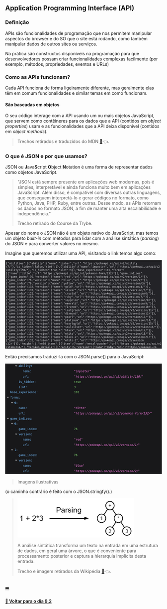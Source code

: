 ## Application Programming Interface (API)

### Definição
APIs são funcionalidades de programação que nos permitem manipular aspectos do browser e do SO que o site está rodando, como também manipular dados de outros sites ou serviços.

Na prática são constructos disponíveis na programação para que desenvolvedores possam criar funcionalidades complexas facilmente (por exemplo, métodos, propriedades, eventos e URLs)

### Como as APIs funcionam?
Cada API funciona de forma ligeiramente diferente, mas geralmente elas têm em comum funcionalidades e similar temas em como funcionam.

#### São baseadas em objetos
O seu código interage com a API usando um ou mais objetos JavaScript, que servem como contêineres para os dados que a API (contidos em *object properties*) usam e as funcionalidades que a API deixa disponível (contidos em *object methods*).

> Trechos retirados e traduzidos do MDN [:page_facing_up:](https://developer.mozilla.org/en-US/docs/Learn/JavaScript/Client-side_web_APIs/Introduction):point_left:.

### O que é JSON e por que usamos?
JSON ou **J**ava**S**cript **O**bject **N**otation é uma forma de representar dados como objetos JavaScript.

> "JSON está sempre presente em aplicações web modernas, pois é simples, interpretável e ainda funciona muito bem em aplicações JavaScript. Além disso, é compatível com diversas outras linguagens, que conseguem interpretá-lo e gerar códigos no formato, como Python, Java, PHP, Ruby, entre outras. Desse modo, as APIs retornam os dados no formato JSON, a fim de manter uma alta escalabilidade e independência."
> 
> Trecho retirado do Course da Trybe.

Apesar do nome o JSON não é um objeto nativo do JavaScript, mas temos um objeto *built-in* com métodos para lidar com a análise sintática (*parsing*) do JSON e para converter valores no mesmo.

Imagine que queremos utilizar uma API, visitando o link temos algo como:

![JSON em string](json-string.png)

Então precisamos traduzi-la com o JSON.parse() para o JavaScript:

![JSON analisado](json-parsed.png)
> Imagens ilustrativas

(o caminho contrário é feito com o JSON.stringfy().)

> ![exemplo de parsing](parse-exemple.png)
> 
> A análise sintática transforma um texto na entrada em uma estrutura de dados, em geral uma árvore, o que é conveniente para processamento posterior e captura a hierarquia implícita desta entrada.
> 
> Trecho e imagem retirados da Wikipédia [:page_facing_up:](https://pt.wikipedia.org/wiki/An%C3%A1lise_sint%C3%A1tica_(computa%C3%A7%C3%A3o)):point_left:.

##

#### [ :arrow_right:](./)

#### [:date: Voltar para o dia 9.2](../#92-javascript-assíncrono---fetch-api-e-asyncawait)

